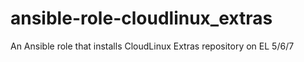 # ansible-role-cloudlinux_extras
An Ansible role that installs CloudLinux Extras repository on EL 5/6/7
